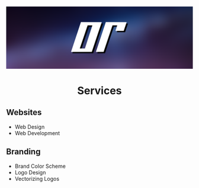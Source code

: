 ![Open Source at Microsoft](https://github.com/opticalraze/.github/blob/main/images/header.png) 

<h1 align="center">Services</h1>

## Websites
* Web Design
* Web Development

## Branding
* Brand Color Scheme
* Logo Design
* Vectorizing Logos
